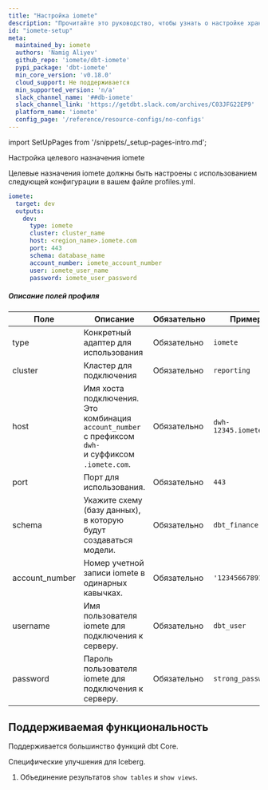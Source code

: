 ```yaml
---
title: "Настройка iomete"
description: "Прочитайте это руководство, чтобы узнать о настройке хранилища iomete в dbt."
id: "iomete-setup"
meta:
  maintained_by: iomete
  authors: 'Namig Aliyev'
  github_repo: 'iomete/dbt-iomete'
  pypi_package: 'dbt-iomete'
  min_core_version: 'v0.18.0'
  cloud_support: Не поддерживается
  min_supported_version: 'n/a'
  slack_channel_name: '##db-iomete'
  slack_channel_link: 'https://getdbt.slack.com/archives/C03JFG22EP9'
  platform_name: 'iomete'
  config_page: '/reference/resource-configs/no-configs'
---
```


import SetUpPages from '/snippets/_setup-pages-intro.md';

<SetUpPages meta={frontMatter.meta} />



Настройка целевого назначения iomete

Целевые назначения iomete должны быть настроены с использованием следующей конфигурации в вашем файле profiles.yml.

<File name='profiles.yml'>

```yaml
iomete:
  target: dev
  outputs:
    dev:
      type: iomete
      cluster: cluster_name
      host: <region_name>.iomete.com
      port: 443
      schema: database_name
      account_number: iomete_account_number
      user: iomete_user_name
      password: iomete_user_password
```

</File>

##### Описание полей профиля

| Поле          | Описание                                                                                                                                 | Обязательно | Пример                |
|---------------|------------------------------------------------------------------------------------------------------------------------------------------|-------------|-----------------------|
| type          | Конкретный адаптер для использования                                                                                                     | Обязательно  | `iomete`              |
| cluster       | Кластер для подключения                                                                                                                  | Обязательно  | `reporting`           |
| host          | Имя хоста подключения. Это комбинация <br/>`account_number` с префиксом `dwh-` <br/>и суффиксом `.iomete.com`.                         | Обязательно  | `dwh-12345.iomete.com`|
| port          | Порт для использования.                                                                                                                  | Обязательно  | `443`                 |
| schema        | Укажите схему (базу данных), в которую будут создаваться модели.                                                                        | Обязательно  | `dbt_finance`         |
| account_number| Номер учетной записи iomete в одинарных кавычках.                                                                                       | Обязательно  | `'1234566789123'`     |
| username      | Имя пользователя iomete для подключения к серверу.                                                                                       | Обязательно  | `dbt_user`            |
| password      | Пароль пользователя iomete для подключения к серверу.                                                                                    | Обязательно  | `strong_password`     |

## Поддерживаемая функциональность

Поддерживается большинство функций dbt Core.

Специфические улучшения для Iceberg.
1. Объединение результатов `show tables` и `show views`.